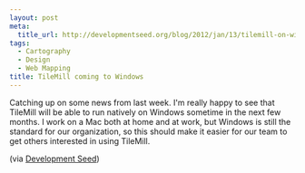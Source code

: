 ```yaml
--- 
layout: post
meta: 
  title_url: http://developmentseed.org/blog/2012/jan/13/tilemill-on-windows/
tags: 
  - Cartography
  - Design
  - Web Mapping
title: TileMill coming to Windows
---
```


Catching up on some news from last week. I'm really happy to see that TileMill will be able to run natively on Windows sometime in the next few months. I work on a Mac both at home and at work, but Windows is still the standard for our organization, so this should make it easier for our team to get others interested in using TileMill.

(via [Development Seed](http://developmentseed.org/blog/2012/jan/13/tilemill-on-windows/))
